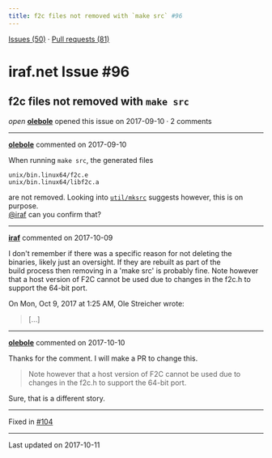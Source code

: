 ```yaml
---
title: f2c files not removed with `make src` #96
---
```


[Issues (50)](https://iraf-community.github.io/iraf-v216/issues) · [Pull requests (81)](https://iraf-community.github.io/iraf-v216/issues/pulls)

# iraf.net Issue #96
## f2c files not removed with `make src`
*open* **[olebole](https://github.com/olebole)** opened this issue on 2017-09-10 · 2 comments

- - - -

**[olebole](https://github.com/olebole)** commented on 2017-09-10

When running `make src`, the generated files  
```  
unix/bin.linux64/f2c.e  
unix/bin.linux64/libf2c.a  
```  
  
are not removed. Looking into [`util/mksrc`](https://github.com/iraf-community/iraf/blob/9590f45760a4791f3305407fb51c87f1282b32be/util/mksrc#L62) suggests however, this is on purpose.  
[@iraf](https://github.com/iraf) can you confirm that?
- - - -

**[iraf](https://github.com/iraf)** commented on 2017-10-09

I don't remember if there was a specific reason for not deleting the  
binaries, likely just an oversight.  If they are rebuilt as part of the  
build process then removing in a 'make src' is probably fine.  Note however  
that a host version of F2C cannot be used due to changes in the f2c.h to  
support the 64-bit port.  
  
  
On Mon, Oct 9, 2017 at 1:25 AM, Ole Streicher wrote:  
  
> […]
- - - -

**[olebole](https://github.com/olebole)** commented on 2017-10-10

Thanks for the comment. I will make a PR to change this.  
  
>Note however that a host version of F2C cannot be used due to changes in the f2c.h to support the 64-bit port.  
  
Sure, that is a different story.

- - - -

Fixed in [#104](https://iraf-community.github.io/iraf-v216/issues/104)

- - - -

Last updated on 2017-10-11
